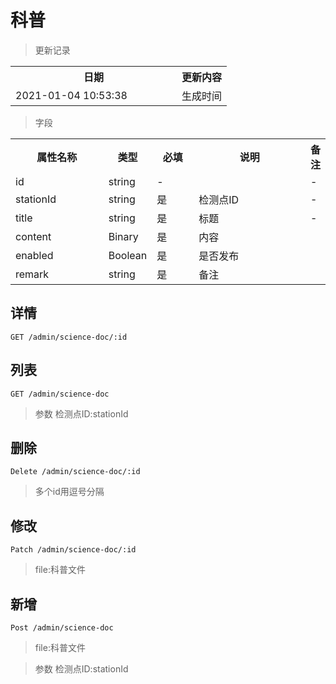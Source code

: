 # 科普

> 更新记录

<table>
    <tr>
        <th style="width:250px;">日期</th>
        <th>更新内容</th>
    </tr>
    <tr>
        <td>2021-01-04 10:53:38</td>
        <td>生成时间</td>
    </tr>
</table>

> 字段

<table>
    <tr>
        <th style="width:150px;">属性名称</th>
        <th style="width:60px;">类型</th>
        <th style="width:60px;">必填</th>
        <th style="width:200px;">说明</th>
        <th>备注</th>
    </tr>
    <tr>
        <td>id</td>
        <td>string</td>
        <td>-</td>
        <td></td>
        <td>-</td>
    </tr>
    <tr>
        <td>stationId</td>
        <td>string</td>
        <td>是</td>
        <td>检测点ID</td>
        <td>-</td>
    </tr>
    <tr>
        <td>title</td>
        <td>string</td>
        <td>是</td>
        <td>标题</td>
        <td>-</td>
    </tr>
    <tr>
        <td>content</td>
        <td>Binary</td>
        <td>是</td>
        <td>内容</td>
        <td></td>
    </tr>
    <tr>
        <td>enabled</td>
        <td>Boolean</td>
        <td>是</td>
        <td>是否发布</td>
        <td></td>
    </tr>
    <tr>
        <td>remark</td>
        <td>string</td>
        <td>是</td>
        <td>备注</td>
        <td></td>
    </tr>
</table>  
  
## 详情
    
```
GET /admin/science-doc/:id
```
  
## 列表
  
```
GET /admin/science-doc
```
> 参数 检测点ID:stationId   

## 删除
  
```
Delete /admin/science-doc/:id
```
> 多个id用逗号分隔 

## 修改
  
```
Patch /admin/science-doc/:id
```
> file:科普文件
## 新增
  
```
Post /admin/science-doc
```
> file:科普文件

> 参数 检测点ID:stationId   